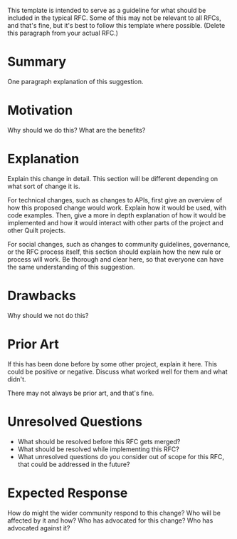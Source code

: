 This template is intended to serve as a guideline for what should be included
in the typical RFC. Some of this may not be relevant to all RFCs, and that's
fine, but it's best to follow this template where possible. (Delete this
paragraph from your actual RFC.)


# Summary

One paragraph explanation of this suggestion.


# Motivation

Why should we do this? What are the benefits?


# Explanation

Explain this change in detail. This section will be different depending on what
sort of change it is.

For technical changes, such as changes to APIs, first give an overview of how
this proposed change would work. Explain how it would be used, with code
examples. Then, give a more in depth explanation of how it would be implemented
and how it would interact with other parts of the project and other Quilt
projects.

For social changes, such as changes to community guidelines, governance, or the
RFC process itself, this section should explain how the new rule or process
will work. Be thorough and clear here, so that everyone can have the same
understanding of this suggestion.


# Drawbacks

Why should we not do this?


# Prior Art

If this has been done before by some other project, explain it here. This could
be positive or negative. Discuss what worked well for them and what didn't.

There may not always be prior art, and that's fine.


# Unresolved Questions

- What should be resolved before this RFC gets merged?
- What should be resolved while implementing this RFC?
- What unresolved questions do you consider out of scope for this RFC, that
  could be addressed in the future?


# Expected Response

How do might the wider community respond to this change? Who will be affected
by it and how? Who has advocated for this change? Who has advocated against it?

